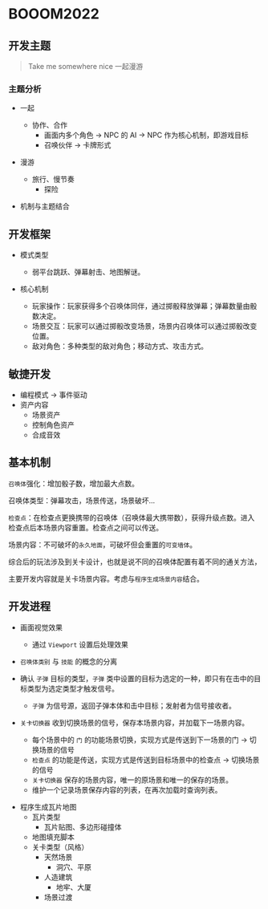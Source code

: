 # BOOOM2022

## 开发主题

> Take me somewhere nice 一起漫游

### 主题分析

-   一起

    -   协作、合作
        -   画面内多个角色 -> NPC 的 AI -> NPC 作为核心机制，即游戏目标
        -   召唤伙伴 -> 卡牌形式

-   漫游

    -   旅行、慢节奏
        -   探险

-   机制与主题结合

## 开发框架

-   模式类型

    -   弱平台跳跃、弹幕射击、地图解谜。

-   核心机制
    -   玩家操作：玩家获得多个召唤体同伴，通过掷骰释放弹幕；弹幕数量由骰数决定。
    -   场景交互：玩家可以通过掷骰改变场景，场景内召唤体可以通过掷骰改变位置。
    -   敌对角色：多种类型的敌对角色；移动方式、攻击方式。

## 敏捷开发

-   编程模式 -> 事件驱动
-   资产内容
    -   场景资产
    -   控制角色资产
    -   合成音效

## 基本机制

`召唤体`强化：增加骰子数，增加最大点数。

召唤体类型：弹幕攻击，场景传送，场景破坏...

`检查点`：在检查点更换携带的召唤体（召唤体最大携带数），获得升级点数。进入检查点后本场景内容重置。检查点之间可以传送。

场景内容：不可破坏的`永久地面`，可破坏但会重置的`可变墙体`。

综合后的玩法涉及到关卡设计，也就是说不同的召唤体配置有着不同的通关方法，

主要开发内容就是关卡场景内容。考虑与`程序生成场景内容`结合。

## 开发进程

-   画面视觉效果

    -   通过 `Viewport` 设置后处理效果

-   `召唤体类别` 与 `技能` 的概念的分离

-   确认 `子弹` 目标的类型，`子弹` 类中设置的目标为选定的一种，即只有在击中的目标类型为选定类型才触发信号。

    -   `子弹` 为信号源，返回子弹本体和击中目标；发射者为信号接收者。

-   `关卡切换器` 收到切换场景的信号，保存本场景内容，并加载下一场景内容。
    -   每个场景中的 `门` 的功能场景切换，实现方式是传送到下一场景的门 -> 切换场景的信号
    -   `检查点` 的功能是传送，实现方式是传送到目标场景中的检查点 -> 切换场景的信号
    -   `关卡切换器` 保存的场景内容，唯一的原场景和唯一的保存的场景。
    -   维护一个记录场景保存内容的列表，在再次加载时查询列表。

*   程序生成瓦片地图
    -   瓦片类型
        -   瓦片贴图、多边形碰撞体
    -   地图填充脚本
    -   关卡类型（风格）
        -   天然场景
            -   洞穴、平原
        -   人造建筑
            -   地牢、大厦
        -   场景过渡
